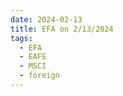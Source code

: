 ```yaml
---
date: 2024-02-13
title: EFA on 2/13/2024
tags: 
  - EFA
  - EAFE
  - MSCI
  - foreign
---
```

<div class="post">
<snapshot-grid 
    :reports="['2024/02/12/CTA/EFA', '2024/02/13/CTA/EFA', '2024/02/13/MTP/EFA']"
    chart="2024/02/13/Chart/EFA"
/>
<p>

</p>
<p>

</p>
</div>